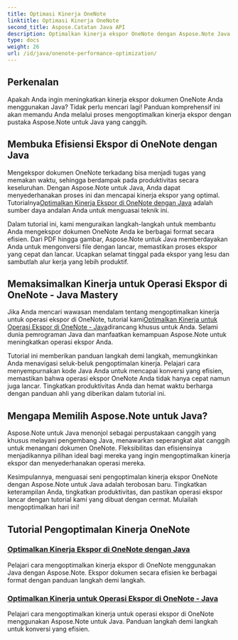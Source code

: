 ```yaml
---
title: Optimasi Kinerja OneNote
linktitle: Optimasi Kinerja OneNote
second_title: Aspose.Catatan Java API
description: Optimalkan kinerja ekspor OneNote dengan Aspose.Note Java. Pelajari konversi dokumen yang efisien ke berbagai format dengan panduan langkah demi langkah untuk meningkatkan produktivitas.
type: docs
weight: 26
url: /id/java/onenote-performance-optimization/
---
```


## Perkenalan

Apakah Anda ingin meningkatkan kinerja ekspor dokumen OneNote Anda menggunakan Java? Tidak perlu mencari lagi! Panduan komprehensif ini akan memandu Anda melalui proses mengoptimalkan kinerja ekspor dengan pustaka Aspose.Note untuk Java yang canggih.

## Membuka Efisiensi Ekspor di OneNote dengan Java

 Mengekspor dokumen OneNote terkadang bisa menjadi tugas yang memakan waktu, sehingga berdampak pada produktivitas secara keseluruhan. Dengan Aspose.Note untuk Java, Anda dapat menyederhanakan proses ini dan mencapai kinerja ekspor yang optimal. Tutorialnya[Optimalkan Kinerja Ekspor di OneNote dengan Java](./optimize-export-performance/) adalah sumber daya andalan Anda untuk menguasai teknik ini.

Dalam tutorial ini, kami menguraikan langkah-langkah untuk membantu Anda mengekspor dokumen OneNote Anda ke berbagai format secara efisien. Dari PDF hingga gambar, Aspose.Note untuk Java memberdayakan Anda untuk mengonversi file dengan lancar, memastikan proses ekspor yang cepat dan lancar. Ucapkan selamat tinggal pada ekspor yang lesu dan sambutlah alur kerja yang lebih produktif.

## Memaksimalkan Kinerja untuk Operasi Ekspor di OneNote - Java Mastery

 Jika Anda mencari wawasan mendalam tentang mengoptimalkan kinerja untuk operasi ekspor di OneNote, tutorial kami[Optimalkan Kinerja untuk Operasi Ekspor di OneNote - Java](./optimize-performance-consequent-export/)dirancang khusus untuk Anda. Selami dunia pemrograman Java dan manfaatkan kemampuan Aspose.Note untuk meningkatkan operasi ekspor Anda.

Tutorial ini memberikan panduan langkah demi langkah, memungkinkan Anda menavigasi seluk-beluk pengoptimalan kinerja. Pelajari cara menyempurnakan kode Java Anda untuk mencapai konversi yang efisien, memastikan bahwa operasi ekspor OneNote Anda tidak hanya cepat namun juga lancar. Tingkatkan produktivitas Anda dan hemat waktu berharga dengan panduan ahli yang diberikan dalam tutorial ini.

## Mengapa Memilih Aspose.Note untuk Java?

Aspose.Note untuk Java menonjol sebagai perpustakaan canggih yang khusus melayani pengembang Java, menawarkan seperangkat alat canggih untuk menangani dokumen OneNote. Fleksibilitas dan efisiensinya menjadikannya pilihan ideal bagi mereka yang ingin mengoptimalkan kinerja ekspor dan menyederhanakan operasi mereka.

Kesimpulannya, menguasai seni pengoptimalan kinerja ekspor OneNote dengan Aspose.Note untuk Java adalah terobosan baru. Tingkatkan keterampilan Anda, tingkatkan produktivitas, dan pastikan operasi ekspor lancar dengan tutorial kami yang dibuat dengan cermat. Mulailah mengoptimalkan hari ini!
## Tutorial Pengoptimalan Kinerja OneNote
### [Optimalkan Kinerja Ekspor di OneNote dengan Java](./optimize-export-performance/)
Pelajari cara mengoptimalkan kinerja ekspor di OneNote menggunakan Java dengan Aspose.Note. Ekspor dokumen secara efisien ke berbagai format dengan panduan langkah demi langkah.
### [Optimalkan Kinerja untuk Operasi Ekspor di OneNote - Java](./optimize-performance-consequent-export/)
Pelajari cara mengoptimalkan kinerja untuk operasi ekspor di OneNote menggunakan Aspose.Note untuk Java. Panduan langkah demi langkah untuk konversi yang efisien.